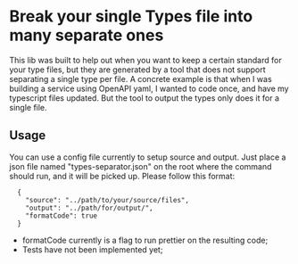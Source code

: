 # Break your single Types file into many separate ones

This lib was built to help out when you want to keep a certain standard for your type files, but they are generated by a tool that does not support separating a single type per file.
A concrete example is that when I was building a service using OpenAPI yaml, I wanted to code once, and have my typescript files updated. But the tool to output the types only does it for a single file.

## Usage

You can use a config file currently to setup source and output. Just place a json file named "types-separator.json" on the root where the command should run, and it will be picked up. Please follow this format:

```
  {
    "source": "../path/to/your/source/files",
    "output": "../path/for/output/",
    "formatCode": true
  }
```

- formatCode currently is a flag to run prettier on the resulting code;
- Tests have not been implemented yet;
